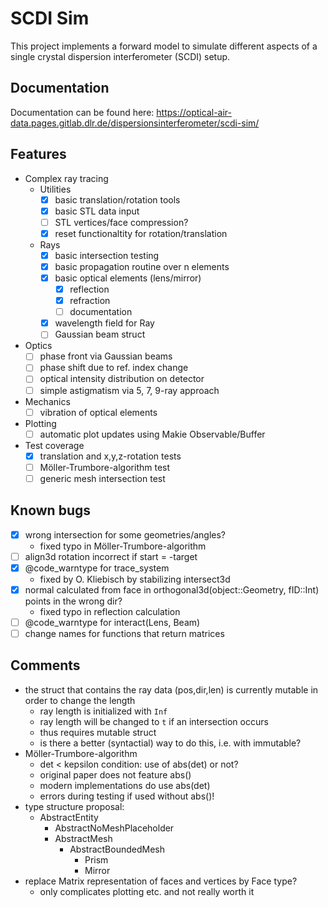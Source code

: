 # SCDI Sim

This project implements a forward model to simulate different aspects of a single crystal dispersion interferometer (SCDI) setup.

## Documentation

Documentation can be found here: https://optical-air-data.pages.gitlab.dlr.de/dispersionsinterferometer/scdi-sim/

## Features 

- Complex ray tracing
    - Utilities
        - [x] basic translation/rotation tools
        - [x] basic STL data input
        - [ ] STL vertices/face compression?
        - [x] reset functionaltity for rotation/translation
    - Rays        
        - [x] basic intersection testing
        - [x] basic propagation routine over n elements
        - [x] basic optical elements (lens/mirror)
            - [x] reflection
            - [x] refraction
            - [ ] documentation
        - [x] wavelength field for Ray
        - [ ] Gaussian beam struct
- Optics
    - [ ] phase front via Gaussian beams
    - [ ] phase shift due to ref. index change
    - [ ] optical intensity distribution on detector
    - [ ] simple astigmatism via 5, 7, 9-ray approach
- Mechanics
    - [ ] vibration of optical elements
- Plotting
    - [ ] automatic plot updates using Makie Observable/Buffer
- Test coverage
    - [x] translation and x,y,z-rotation tests
    - [ ] Möller-Trumbore-algorithm test
    - [ ] generic mesh intersection test

## Known bugs

- [x] wrong intersection for some geometries/angles?
    * fixed typo in Möller-Trumbore-algorithm
- [ ] align3d rotation incorrect if start = -target
- [x] @code_warntype for trace_system
    * fixed by O. Kliebisch by stabilizing intersect3d
- [x] normal calculated from face in orthogonal3d(object::Geometry, fID::Int) points in the wrong dir?
    * fixed typo in reflection calculation
- [ ] @code_warntype for interact(Lens, Beam)
- [ ] change names for functions that return matrices

## Comments

* the struct that contains the ray data (pos,dir,len) is currently mutable in order to change the length
    * ray length is initialized with `Inf`
    * ray length will be changed to `t` if an intersection occurs
    * thus requires mutable struct
    * is there a better (syntactial) way to do this, i.e. with immutable?
* Möller-Trumbore-algorithm
    * det < kepsilon condition: use of abs(det) or not?
    * original paper does not feature abs()
    * modern implementations do use abs(det)
    * errors during testing if used without abs()!
* type structure proposal:
    * AbstractEntity
        * AbstractNoMeshPlaceholder
        * AbstractMesh
            * AbstractBoundedMesh
                * Prism
                * Mirror
* replace Matrix representation of faces and vertices by Face type?
    * only complicates plotting etc. and not really worth it
